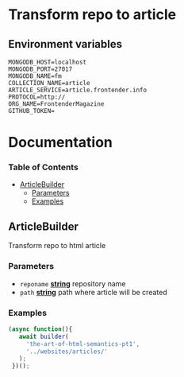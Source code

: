 # Transform repo to article

## Environment variables

    MONGODB_HOST=localhost
    MONGODB_PORT=27017
    MONGODB_NAME=fm
    COLLECTION_NAME=article
    ARTICLE_SERVICE=article.frontender.info
    PROTOCOL=http://
    ORG_NAME=FrontenderMagazine
    GITHUB_TOKEN=

# Documentation

<!-- Generated by documentation.js. Update this documentation by updating the source code. -->

### Table of Contents

-   [ArticleBuilder](#articlebuilder)
    -   [Parameters](#parameters)
    -   [Examples](#examples)

## ArticleBuilder

Transform repo to html article

### Parameters

-   `reponame` **[string](https://developer.mozilla.org/docs/Web/JavaScript/Reference/Global_Objects/String)** repository name
-   `path` **[string](https://developer.mozilla.org/docs/Web/JavaScript/Reference/Global_Objects/String)** path where article will be created

### Examples

```javascript
(async function(){
   await builder(
     'the-art-of-html-semantics-pt1',
     '../websites/articles/'
   );
 })();
```
